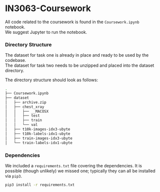 # IN3063-Coursework

All code related to the coursework is found in the `Coursework.ipynb` notebook.  
We suggest Jupyter to run the notebook.  

### Directory Structure  

The dataset for task one is already in place and ready to be used by the codebase.  
The dataset for task two needs to be unzipped and placed into the dataset directory.  

The directory structure should look as follows:  

```bash
.
├── Coursework.ipynb
├── dataset
│   ├── archive.zip
│   ├── chest_xray
│   │   ├── __MACOSX
│   │   ├── test
│   │   ├── train
│   │   └── val
│   ├── t10k-images-idx3-ubyte
│   ├── t10k-labels-idx1-ubyte
│   ├── train-images-idx3-ubyte
│   └── train-labels-idx1-ubyte
```

### Dependencies

We included a `requirements.txt` file covering the dependencies. It is possible (though unlikely) we missed one; typically they can all be installed via `pip3`.  

```bash
pip3 install -r requirements.txt
```
